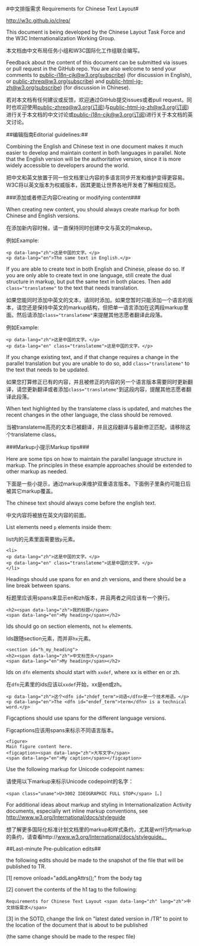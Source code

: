 #中文排版需求 Requirements for Chinese Text Layout#

http://w3c.github.io/clreq/

This document is being developed by the Chinese Layout Task Force and the W3C Internationalization Working Group.

本文档由中文布局任务小组和W3C国际化工作组联合编写。

Feedback about the content of this document can be submitted via issues or pull request in the GitHub repo. You are also welcome to send your comments to [public-i18n-cjk@w3.org](mailto:public-i18n-cjk@w3.org)([subscribe](mailto:public-i18n-cjk@w3.org?subject=subscribe)) (for discussion in English), or [public-zhreq@w3.org](mailto:public-zhreq@w3.org)([subscribe](mailto:public-zhreq@w3.org?subject=subscribe)) and [public-html-ig-zh@w3.org](mailto:public-html-ig-zh@w3.org)([subscribe](mailto:public-html-ig-zh@w3.org?subject=subscribe)) (for discussion in Chinese).

若对本文档有任何建议或反馈，欢迎通过GitHub提交issues或者pull request。同时也欢迎使用[public-zhreq@w3.org](mailto:public-zhreq@w3.org)([订阅](mailto:public-zhreq@w3.org?subject=subscribe))与[public-html-ig-zh@w3.org](mailto:public-html-ig-zh@w3.org)([订阅](mailto:public-html-ig-zh@w3.org?subject=subscribe))进行关于本文档的中文讨论或[public-i18n-cjk@w3.org](mailto:public-i18n-cjk@w3.org)([订阅](mailto:public-i18n-cjk@w3.org?subject=subscribe))进行关于本文档的英文讨论。


##编辑指南Editorial guidelines:##

Combining the English and Chinese text in one document makes it much easier to develop and maintain content in both languages in parallel. Note that the English version will be the authoritative version, since it is more widely accessible to developers around the world.

把中文和英文放置于同一份文档里让内容的多语言同步开发和维护变得更容易。W3C将以英文版本为权威版本，因其更能让世界各地开发者了解相应规范。

###添加或者修正内容Creating or modifying content###

When creating new content, you should always create markup for both Chinese and English versions.

在添加新内容时候，请一直保持同时创建中文与英文的makeup。

例如Example:
```
<p data-lang="zh">这是中国的文字。</p>
<p data-lang="en">The same text in English.</p>
```


If you are able to create text in both English and Chinese, please do so. If you are only able to create text in one language, still create the dual structure in markup, but put the same text in both places. Then add `class="translateme"` to the text that needs translation.

如果您能同时添加中英文的文本，请同时添加。如果您暂时只能添加一个语言的版本，请您还是保持中英文的markup结构，但把单一语言添加在这两段markup里面。然后请添加`class="translateme"`来提醒其他志愿者翻译此段落。

例如Example:
```
<p data-lang="zh">这是中国的文字。</p>
<p data-lang="en" class="translateme">这是中国的文字。</p>
```

If you change existing text, and if that change requires a change in the parallel translation but you are unable to do so, add `class="translateme"` to the text that needs to be updated.

如果您打算修正已有的内容，并且被修正的内容的另一个语言版本需要同时更新翻译，请您更新翻译或者添加`class="translateme"`到这段内容，提醒其他志愿者翻译此段落。

When text highlighted by the translateme class is updated, and matches the recent changes in the other language, the class should be removed.

当被translateme高亮的文本已被翻译，并且这段翻译与最新修正匹配，请移除这个translateme class。


###Markup小提示Markup tips###

Here are some tips on how to maintain the parallel language structure in markup. The principles in these example approaches should be extended to other markup as needed.

下面是一些小提示，通过markup来维护双重语言版本。下面例子里条约可能日后被其它markup覆盖。

The chinese text should always come before the english text.

中文内容将被放在英文内容的前面。

List elements need `p` elements inside them:

list内的元素里面需要放`p`元素。
```
<li>
<p data-lang="zh">这是中国的文字。</p>
<p data-lang="en" class="translateme">这是中国的文字。</p>
</li>
```

Headings should use spans for en and zh versions, and there should be a line break between spans.

标题里应该用spans来显示en和zh版本，并且两者之间应该有一个换行。
```
<h2><span data-lang="zh">我的标题</span>
<span data-lang="en">My heading</span></h2>
```

Ids should go on section elements, not `hx` elements.

Ids跟随section元素，而并非`hx`元素。
```
<section id="h_my_heading">
<h2><span data-lang="zh">中文标签头</span>
<span data-lang="en">My heading</span></h2>
```

Ids on `dfn` elements should start with `xxdef`, where xx is either en or zh.

在`dfn`元素里的ids应该以`xxdef`开始，xx是en或zh。
```
<p data-lang="zh">这个<dfn id="zhdef_term">词语</dfn>是一个技术用语。</p>
<p data-lang="en">The <dfn id="endef_term">term</dfn> is a technical word.</p>
```

Figcaptions should use spans for the different language versions.

Figcaptions应该用spans来标示不同语言版本。
```
<figure>
Main figure content here.
<figcaption><span data-lang="zh">大写文字</span>
<span data-lang="en">My caption</span></figcaption>
```

Use the following markup for Unicode codepoint names:

请使用以下markup来标示Unicode codepoint的名字：
```
<span class="uname">U+3002 IDEOGRAPHIC FULL STOP</span> [。]
```

For additional ideas about markup and styling in Internationalization Activity documents, especially wrt inline markup conventions, see
http://www.w3.org/International/docs/styleguide

想了解更多国际化标准计划文档里的markup和样式条约，尤其是wrt行内markup的条约，请查看http://www.w3.org/International/docs/styleguide。



##Last-minute Pre-publication edits##

the following edits should be made to the snapshot of the file that will be published to TR.

[1] remove  onload="addLangAttrs();" from the body tag

[2] convert the contents of the h1 tag to the following:
```
Requirements for Chinese Text Layout <span data-lang="zh" lang="zh">中文排版需求</span>
```
[3] in the SOTD, change the link on "latest dated version in /TR" to point to the location of the document that is about to be published

(the same change should be made to the respec file)
